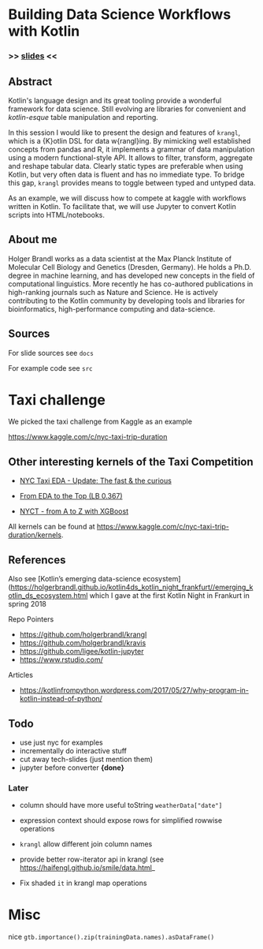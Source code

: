 # Building Data Science Workflows with Kotlin

### >> [slides](https://holgerbrandl.github.io/data_science_with_kotlin/data_science_with_kotlin.html) <<


## Abstract

Kotlin's language design and its great tooling provide a wonderful framework for data science. Still evolving are libraries for convenient and _kotlin-esque_ table manipulation and reporting.

In this session I would like to present the design and features of `krangl`, which is a {K}otlin DSL for data w{rangl}ing. By mimicking well established concepts from pandas and R, it implements a grammar of data manipulation using a modern functional-style API. It allows to filter, transform, aggregate and reshape tabular data. Clearly static types are preferable when using Kotlin, but very often data is fluent and has no immediate type. To bridge this gap, `krangl` provides means to toggle between typed and untyped data.

As an example, we will discuss how to compete at kaggle with workflows written in Kotlin. To facilitate that, we will use Jupyter to convert Kotlin scripts into HTML/notebooks.



## About me

Holger Brandl works as a data scientist at the Max Planck Institute of Molecular Cell Biology and Genetics (Dresden, Germany). He holds a Ph.D. degree in machine learning, and has developed new concepts in the field of computational linguistics. More recently he has co-authored publications in high-ranking journals such as Nature and Science. He is actively contributing to the Kotlin community by developing tools and libraries for bioinformatics, high-performance computing and data-science.



## Sources

For slide sources see `docs`

For example code see `src`


# Taxi challenge

We picked the taxi challenge from Kaggle as an example

https://www.kaggle.com/c/nyc-taxi-trip-duration


## Other interesting kernels of the Taxi Competition


* [NYC Taxi EDA - Update: The fast & the curious](https://www.kaggle.com/headsortails/nyc-taxi-eda-update-the-fast-the-curious)


* [From EDA to the Top (LB 0.367)](https://www.kaggle.com/gaborfodor/from-eda-to-the-top-lb-0-367)


* [NYCT - from A to Z with XGBoost](https://www.kaggle.com/karelrv/nyct-from-a-to-z-with-xgboost-tutorial)



All kernels can be found at https://www.kaggle.com/c/nyc-taxi-trip-duration/kernels.

## References

Also see [Kotlin’s emerging data-science ecosystem](https://holgerbrandl.github.io/kotlin4ds_kotlin_night_frankfurt//emerging_kotlin_ds_ecosystem.html which I gave at the first Kotlin Night in Frankurt in spring 2018


Repo Pointers

* https://github.com/holgerbrandl/krangl
* https://github.com/holgerbrandl/kravis
* https://github.com/ligee/kotlin-jupyter
* https://www.rstudio.com/


Articles

* https://kotlinfrompython.wordpress.com/2017/05/27/why-program-in-kotlin-instead-of-python/


## Todo

* use just nyc for examples
* incrementally do interactive stuff
* cut away tech-slides (just mention them)
* jupyter before converter **{done}**

### Later

* column should have more useful toString `weatherData["date"]`
* expression context should expose rows for simplified rowwise operations
* `krangl` allow different join column names


* provide better row-iterator api in krangl (see https://haifengl.github.io/smile/data.html_

* Fix shaded `it` in krangl map operations


# Misc

nice `gtb.importance().zip(trainingData.names).asDataFrame()`

